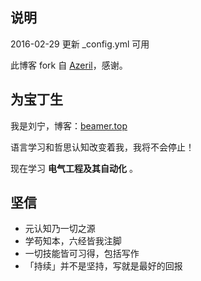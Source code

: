 ## 说明

2016-02-29  更新 _config.yml 可用

此博客 fork 自 [Azeril](http://azeril.me/)，感谢。

## 为宝丁生

我是刘宁，博客：[beamer.top](beamer.com)

语言学习和哲思认知改变着我，我将不会停止！

现在学习 **电气工程及其自动化** 。

## 坚信


- 元认知乃一切之源
- 学苟知本，六经皆我注脚 
- 一切技能皆可习得，包括写作
- 「持续」并不是坚持，写就是最好的回报



